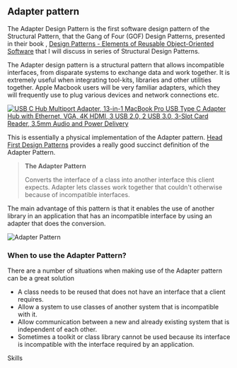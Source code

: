 ## Adapter pattern


The Adapter Design Pattern is the first software design pattern of the Structural Pattern, that the Gang of Four (GOF) Design Patterns,  presented in their book , [Design Patterns - Elements of Reusable Object-Oriented Software](https://amzn.to/2PdkTck)
that I will discuss in series of Structural Design Patterns.

The Adapter design pattern is a structural pattern that allows incompatible interfaces, from disparate systems to exchange data and work together.  It is extremely useful when integrating tool-kits, libraries and other utilities together.  Apple Macbook users will be very familiar adapters, which they will frequently use to plug various devices and network connections etc.

[![USB C Hub Multiport Adapter, 13-in-1 MacBook Pro USB Type C Adapter Hub with Ethernet, VGA, 4K HDMI, 3 USB 2.0, 2 USB 3.0, 3-Slot Card Reader, 3.5mm Audio and Power Delivery](https://garywoodfine.com/wp-content/uploads/2021/04/adapter-pattern.jpg)](https://amzn.to/3gHAkXX)

This is essentially a physical implementation of the Adapter pattern.  [Head First Design Patterns](https://amzn.to/3tSqSVo "Head First Design Patterns: Building Extensible and Maintainable Object-Oriented Software")  provides a really good succinct definition of the Adapter Pattern.

> **The Adapter Pattern**
> 
>  Converts the interface of a class into another interface this client expects. Adapter lets classes work together that couldn't otherwise because of incompatible interfaces.

The main advantage of this pattern is that it enables the use of another library in an application that has an incompatible interface by using an adapter that does the conversion. 


![Adapter Pattern](https://garywoodfine.com/wp-content/uploads/2021/04/adapter-pattern.png)

### When to use the Adapter Pattern?
There are a number of situations when making use of the Adapter pattern can be a great solution

* A class needs to be reused that does not have an interface that a client requires.
* Allow a system to use classes of another system that is incompatible with it.
* Allow communication between a new and already existing system that is independent of each other.
* Sometimes a toolkit or class library cannot be used because its interface is incompatible with the interface required by an application.

Skills 